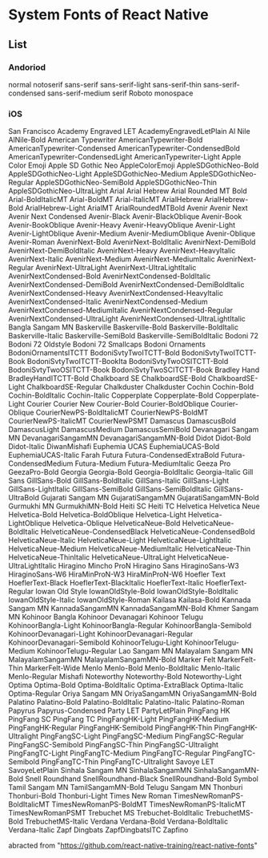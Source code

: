 # System Fonts of React Native

## List
### Andoriod
  normal
  notoserif
  sans-serif
  sans-serif-light
  sans-serif-thin
  sans-serif-condensed
  sans-serif-medium
  serif
  Roboto
  monospace
### iOS
  San Francisco
  Academy Engraved LET
  AcademyEngravedLetPlain
  Al Nile
  AlNile-Bold
  American Typewriter
  AmericanTypewriter-Bold
  AmericanTypewriter-Condensed
  AmericanTypewriter-CondensedBold
  AmericanTypewriter-CondensedLight
  AmericanTypewriter-Light
  Apple Color Emoji
  Apple SD Gothic Neo
  AppleColorEmoji
  AppleSDGothicNeo-Bold
  AppleSDGothicNeo-Light
  AppleSDGothicNeo-Medium
  AppleSDGothicNeo-Regular
  AppleSDGothicNeo-SemiBold
  AppleSDGothicNeo-Thin
  AppleSDGothicNeo-UltraLight
  Arial
  Arial Hebrew
  Arial Rounded MT Bold
  Arial-BoldItalicMT
  Arial-BoldMT
  Arial-ItalicMT
  ArialHebrew
  ArialHebrew-Bold
  ArialHebrew-Light
  ArialMT
  ArialRoundedMTBold
  Avenir
  Avenir Next
  Avenir Next Condensed
  Avenir-Black
  Avenir-BlackOblique
  Avenir-Book
  Avenir-BookOblique
  Avenir-Heavy
  Avenir-HeavyOblique
  Avenir-Light
  Avenir-LightOblique
  Avenir-Medium
  Avenir-MediumOblique
  Avenir-Oblique
  Avenir-Roman
  AvenirNext-Bold
  AvenirNext-BoldItalic
  AvenirNext-DemiBold
  AvenirNext-DemiBoldItalic
  AvenirNext-Heavy
  AvenirNext-HeavyItalic
  AvenirNext-Italic
  AvenirNext-Medium
  AvenirNext-MediumItalic
  AvenirNext-Regular
  AvenirNext-UltraLight
  AvenirNext-UltraLightItalic
  AvenirNextCondensed-Bold
  AvenirNextCondensed-BoldItalic
  AvenirNextCondensed-DemiBold
  AvenirNextCondensed-DemiBoldItalic
  AvenirNextCondensed-Heavy
  AvenirNextCondensed-HeavyItalic
  AvenirNextCondensed-Italic
  AvenirNextCondensed-Medium
  AvenirNextCondensed-MediumItalic
  AvenirNextCondensed-Regular
  AvenirNextCondensed-UltraLight
  AvenirNextCondensed-UltraLightItalic
  Bangla Sangam MN
  Baskerville
  Baskerville-Bold
  Baskerville-BoldItalic
  Baskerville-Italic
  Baskerville-SemiBold
  Baskerville-SemiBoldItalic
  Bodoni 72
  Bodoni 72 Oldstyle
  Bodoni 72 Smallcaps
  Bodoni Ornaments
  BodoniOrnamentsITCTT
  BodoniSvtyTwoITCTT-Bold
  BodoniSvtyTwoITCTT-Book
  BodoniSvtyTwoITCTT-BookIta
  BodoniSvtyTwoOSITCTT-Bold
  BodoniSvtyTwoOSITCTT-Book
  BodoniSvtyTwoSCITCTT-Book
  Bradley Hand
  BradleyHandITCTT-Bold
  Chalkboard SE
  ChalkboardSE-Bold
  ChalkboardSE-Light
  ChalkboardSE-Regular
  Chalkduster
  Chalkduster
  Cochin
  Cochin-Bold
  Cochin-BoldItalic
  Cochin-Italic
  Copperplate
  Copperplate-Bold
  Copperplate-Light
  Courier
  Courier New
  Courier-Bold
  Courier-BoldOblique
  Courier-Oblique
  CourierNewPS-BoldItalicMT
  CourierNewPS-BoldMT
  CourierNewPS-ItalicMT
  CourierNewPSMT
  Damascus
  DamascusBold
  DamascusLight
  DamascusMedium
  DamascusSemiBold
  Devanagari Sangam MN
  DevanagariSangamMN
  DevanagariSangamMN-Bold
  Didot
  Didot-Bold
  Didot-Italic
  DiwanMishafi
  Euphemia UCAS
  EuphemiaUCAS-Bold
  EuphemiaUCAS-Italic
  Farah
  Futura
  Futura-CondensedExtraBold
  Futura-CondensedMedium
  Futura-Medium
  Futura-MediumItalic
  Geeza Pro
  GeezaPro-Bold
  Georgia
  Georgia-Bold
  Georgia-BoldItalic
  Georgia-Italic
  Gill Sans
  GillSans-Bold
  GillSans-BoldItalic
  GillSans-Italic
  GillSans-Light
  GillSans-LightItalic
  GillSans-SemiBold
  GillSans-SemiBoldItalic
  GillSans-UltraBold
  Gujarati Sangam MN
  GujaratiSangamMN
  GujaratiSangamMN-Bold
  Gurmukhi MN
  GurmukhiMN-Bold
  Heiti SC
  Heiti TC
  Helvetica
  Helvetica Neue
  Helvetica-Bold
  Helvetica-BoldOblique
  Helvetica-Light
  Helvetica-LightOblique
  Helvetica-Oblique
  HelveticaNeue-Bold
  HelveticaNeue-BoldItalic
  HelveticaNeue-CondensedBlack
  HelveticaNeue-CondensedBold
  HelveticaNeue-Italic
  HelveticaNeue-Light
  HelveticaNeue-LightItalic
  HelveticaNeue-Medium
  HelveticaNeue-MediumItalic
  HelveticaNeue-Thin
  HelveticaNeue-ThinItalic
  HelveticaNeue-UltraLight
  HelveticaNeue-UltraLightItalic
  Hiragino Mincho ProN
  Hiragino Sans
  HiraginoSans-W3
  HiraginoSans-W6
  HiraMinProN-W3
  HiraMinProN-W6
  Hoefler Text
  HoeflerText-Black
  HoeflerText-BlackItalic
  HoeflerText-Italic
  HoeflerText-Regular
  Iowan Old Style
  IowanOldStyle-Bold
  IowanOldStyle-BoldItalic
  IowanOldStyle-Italic
  IowanOldStyle-Roman
  Kailasa
  Kailasa-Bold
  Kannada Sangam MN
  KannadaSangamMN
  KannadaSangamMN-Bold
  Khmer Sangam MN
  Kohinoor Bangla
  Kohinoor Devanagari
  Kohinoor Telugu
  KohinoorBangla-Light
  KohinoorBangla-Regular
  KohinoorBangla-Semibold
  KohinoorDevanagari-Light
  KohinoorDevanagari-Regular
  KohinoorDevanagari-Semibold
  KohinoorTelugu-Light
  KohinoorTelugu-Medium
  KohinoorTelugu-Regular
  Lao Sangam MN
  Malayalam Sangam MN
  MalayalamSangamMN
  MalayalamSangamMN-Bold
  Marker Felt
  MarkerFelt-Thin
  MarkerFelt-Wide
  Menlo
  Menlo-Bold
  Menlo-BoldItalic
  Menlo-Italic
  Menlo-Regular
  Mishafi
  Noteworthy
  Noteworthy-Bold
  Noteworthy-Light
  Optima
  Optima-Bold
  Optima-BoldItalic
  Optima-ExtraBlack
  Optima-Italic
  Optima-Regular
  Oriya Sangam MN
  OriyaSangamMN
  OriyaSangamMN-Bold
  Palatino
  Palatino-Bold
  Palatino-BoldItalic
  Palatino-Italic
  Palatino-Roman
  Papyrus
  Papyrus-Condensed
  Party LET
  PartyLetPlain
  PingFang HK
  PingFang SC
  PingFang TC
  PingFangHK-Light
  PingFangHK-Medium
  PingFangHK-Regular
  PingFangHK-Semibold
  PingFangHK-Thin
  PingFangHK-Ultralight
  PingFangSC-Light
  PingFangSC-Medium
  PingFangSC-Regular
  PingFangSC-Semibold
  PingFangSC-Thin
  PingFangSC-Ultralight
  PingFangTC-Light
  PingFangTC-Medium
  PingFangTC-Regular
  PingFangTC-Semibold
  PingFangTC-Thin
  PingFangTC-Ultralight
  Savoye LET
  SavoyeLetPlain
  Sinhala Sangam MN
  SinhalaSangamMN
  SinhalaSangamMN-Bold
  Snell Roundhand
  SnellRoundhand-Black
  SnellRoundhand-Bold
  Symbol
  Tamil Sangam MN
  TamilSangamMN-Bold
  Telugu Sangam MN
  Thonburi
  Thonburi-Bold
  Thonburi-Light
  Times New Roman
  TimesNewRomanPS-BoldItalicMT
  TimesNewRomanPS-BoldMT
  TimesNewRomanPS-ItalicMT
  TimesNewRomanPSMT
  Trebuchet MS
  Trebuchet-BoldItalic
  TrebuchetMS-Bold
  TrebuchetMS-Italic
  Verdana
  Verdana-Bold
  Verdana-BoldItalic
  Verdana-Italic
  Zapf Dingbats
  ZapfDingbatsITC
  Zapfino
  
  abracted from "https://github.com/react-native-training/react-native-fonts"
